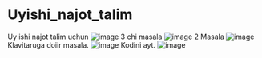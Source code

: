# Uyishi_najot_talim
Uy ishi najot talim uchun
![image](https://github.com/user-attachments/assets/bcc3cddc-fcf2-4441-a8e2-b4ea629a75d1)
3 chi masala
![image](https://github.com/user-attachments/assets/4fc84d69-4106-4399-b8e5-30a5f8baef53)
2 Masala 
![image](https://github.com/user-attachments/assets/94329585-3c82-4e23-aaf0-1e480178b6e8)
Klavitaruga doiir masala. 
![image](https://github.com/user-attachments/assets/4283795b-0832-47a4-bf6d-dbb78151799e)
Kodini ayt.
![image](https://github.com/user-attachments/assets/a5297a29-4611-4887-a5f8-fc4b545c5616)
